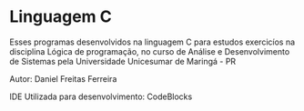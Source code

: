<h1>Linguagem C</h1>

Esses programas desenvolvidos na linguagem C para estudos exercicíos na disciplina Lógica de programação, no curso de Análise e Desenvolvimento de Sistemas pela Universidade Unicesumar de Maringá - PR

Autor: Daniel Freitas Ferreira

IDE Utilizada para desenvolvimento: CodeBlocks